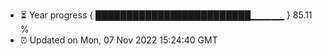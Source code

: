- ⏳ Year progress { █████████████████████████▁▁▁▁▁ } 85.11 %
- ⏰ Updated on Mon, 07 Nov 2022 15:24:40 GMT

